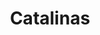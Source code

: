 ---
title: "Catalinas"
url: /ciudad-autonoma-de-buenos-aires/catalinas-avenida-cordoba/
shop: Schreibwaren
---